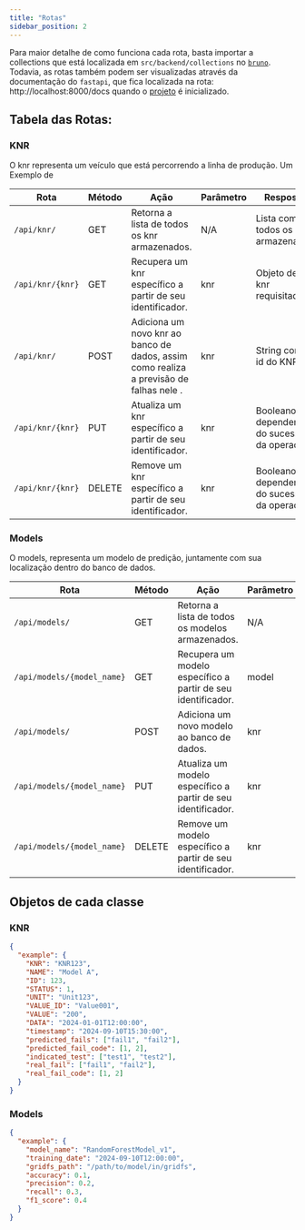 ```yaml
---
title: "Rotas"
sidebar_position: 2
---
```


Para maior detalhe de como funciona cada rota, basta importar a collections que está localizada em `src/backend/collections` no [`bruno`](https://docs.usebruno.com/get-started/import-export-data/export-collections). Todavia, as rotas também podem ser visualizadas através da documentação do `fastapi`, que fica localizada na rota: http://localhost:8000/docs quando o [projeto](/documentacao/docs/Sprint%203/guia-de-execucao.md) é inicializado.

## Tabela das Rotas:

### KNR

O knr representa um veículo que está percorrendo a linha de produção. Um Exemplo de

| Rota             | Método | Ação                                                                                   | Parâmetro | Resposta                                    |
| ---------------- | ------ | -------------------------------------------------------------------------------------- | --------- | ------------------------------------------- |
| `/api/knr/`      | GET    | Retorna a lista de todos os knr armazenados.                                           | N/A       | Lista com todos os knrs armazenados         |
| `/api/knr/{knr}` | GET    | Recupera um knr específico a partir de seu identificador.                           | knr       | Objeto de um knr requisitado                |
| `/api/knr/`      | POST   | Adiciona um novo knr ao banco de dados, assim como realiza a previsão de falhas nele . | knr       | String com o id do KNR                      |
| `/api/knr/{knr}` | PUT    | Atualiza um knr específico a partir de seu identificador.                           | knr       | Booleano dependendo do sucesso da operação. |
| `/api/knr/{knr}` | DELETE | Remove um knr específico a partir de seu identificador.                             | knr       | Booleano dependendo do sucesso da operação. |

### Models

O models, representa um modelo de predição, juntamente com sua localização dentro do banco de dados.

| Rota                       | Método | Ação                                                         | Parâmetro | Resposta                                    |
| -------------------------- | ------ | ------------------------------------------------------------ | --------- | ------------------------------------------- |
| `/api/models/`             | GET    | Retorna a lista de todos os modelos armazenados.             | N/A       | Lista com todos os modelos armazenados      |
| `/api/models/{model_name}` | GET    | Recupera um modelo específico a partir de seu identificador. | model     | Objeto do modelo requisitado                |
| `/api/models/`             | POST   | Adiciona um novo modelo ao banco de dados.                   | knr       | String com o nome do modelo                 |
| `/api/models/{model_name}` | PUT    | Atualiza um modelo específico a partir de seu identificador. | knr       | Booleano dependendo do sucesso da operação. |
| `/api/models/{model_name}` | DELETE | Remove um modelo específico a partir de seu identificador.   | knr       | Booleano dependendo do sucesso da operação. |

## Objetos de cada classe

### KNR

```json
{
  "example": {
    "KNR": "KNR123",
    "NAME": "Model A",
    "ID": 123,
    "STATUS": 1,
    "UNIT": "Unit123",
    "VALUE_ID": "Value001",
    "VALUE": "200",
    "DATA": "2024-01-01T12:00:00",
    "timestamp": "2024-09-10T15:30:00",
    "predicted_fails": ["fail1", "fail2"],
    "predicted_fail_code": [1, 2],
    "indicated_test": ["test1", "test2"],
    "real_fail": ["fail1", "fail2"],
    "real_fail_code": [1, 2]
  }
}
```

### Models

```json
{
  "example": {
    "model_name": "RandomForestModel_v1",
    "training_date": "2024-09-10T12:00:00",
    "gridfs_path": "/path/to/model/in/gridfs",
    "accuracy": 0.1,
    "precision": 0.2,
    "recall": 0.3,
    "f1_score": 0.4
  }
}
```
